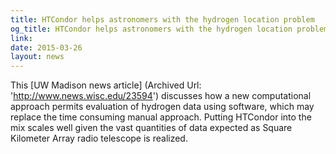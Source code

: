```yaml
---
title: HTCondor helps astronomers with the hydrogen location problem
og_title: HTCondor helps astronomers with the hydrogen location problem
link: 
date: 2015-03-26
layout: news
---
```


This  [UW Madison news article] (Archived Url: 'http://www.news.wisc.edu/23594') discusses how a new computational approach permits evaluation of hydrogen data using software, which may replace the time consuming manual approach. Putting HTCondor into the mix scales well given the vast quantities of data expected as Square Kilometer Array radio telescope is realized. 
